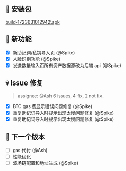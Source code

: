 ## 🚀 安装包

[build-1723631012942.apk](https://dalveywallet.s3.ap-northeast-1.amazonaws.com/release/apks/build-1723631012942.apk)

## 🎉 新功能

- [x] 新助记词/私钥导入页 (@Spike)
- [x] 人脸识别功能 (@Spike)
- [x] 发送数量输入页所有资产数据源改为后端 api (@Spike)

## 💀 Issue 修复

> assignee: @Ash 6 issues, 4 fix, 2 not fix.

- [x] BTC gas 费显示错误问题修复 (@Spike)
- [x] 重复助记词导入时提示出现太慢问题修复 (@Spike)
- [x] 重复助记词导入时提示出现太慢问题修复 (@Spike)

## 📅 下一个版本

- [ ] gas 代付 (@Ash)
- [ ] 性能优化
- [ ] 波场链配置和地址生成 (@Spike)
